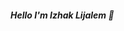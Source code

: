 ##### Hello I'm Izhak Lijalem 👋

<!--
**Izhakhtml/izhakhtml** is a ✨ _special_ ✨ repository because its `README.md` (this file) appears on your GitHub profile.
Full stack developer
Here are some ideas to get you started:

- 🔭 I’m currently working on ...
- 🌱 I’m currently learning ...
- 👯 I’m looking to collaborate on ...
- 🤔 I’m looking for help with ...
- 💬 Ask me about ...
- 📫 How to reach me: ...
- 😄 Pronouns: ...
- ⚡ Fun fact: ...
-->
